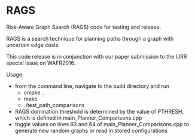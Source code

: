 # RAGS
Risk-Aware Graph Search (RAGS) code for testing and release.

RAGS is a search technique for planning paths through a graph with uncertain edge costs.

This code release is in conjunction with our paper submission to the IJRR special issue on WAFR2016.

Usage:
  - from the command line, navigate to the build directory and run
    - cmake ..
    - make
    - ./test_path_comparisons
  - RAGS domination threshold is determined by the value of PTHRESH, which is defined in main_Planner_Comparisons.cpp
  - toggle values on lines 63 and 64 of main_Planner_Comparisons.cpp to generate new random graphs or read in stored configurations
